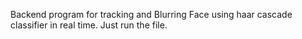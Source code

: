 Backend program for tracking and Blurring Face using haar cascade classifier in real time.
Just run the file.

